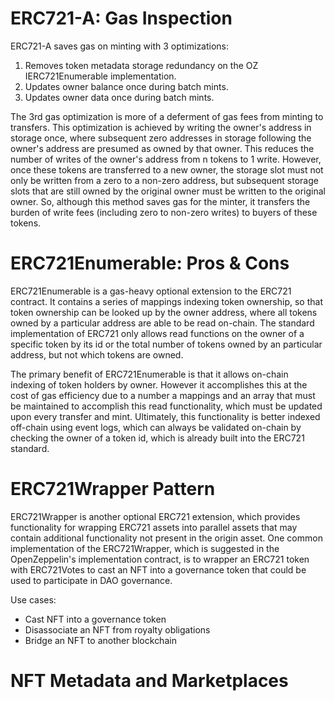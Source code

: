 # ERC721-A: Gas Inspection

ERC721-A saves gas on minting with 3 optimizations:
1. Removes token metadata storage redundancy on the OZ IERC721Enumerable implementation.
2. Updates owner balance once during batch mints.
3. Updates owner data once during batch mints.

The 3rd gas optimization is more of a deferment of gas fees from minting to transfers. This optimization is achieved by writing the owner's address in storage once, where subsequent zero addresses in storage following the owner's address are presumed as owned by that owner. This reduces the number of writes of the owner's address from n tokens to 1 write. However, once these tokens are transferred to a new owner, the storage slot must not only be written from a zero to a non-zero address, but subsequent storage slots that are still owned by the original owner must be written to the original owner. So, although this method saves gas for the minter, it transfers the burden of write fees (including zero to non-zero writes) to buyers of these tokens.

# ERC721Enumerable: Pros & Cons

ERC721Enumerable is a gas-heavy optional extension to the ERC721 contract. It contains a series of mappings indexing token ownership, so that token ownership can be looked up by the owner address, where all tokens owned by a particular address are able to be read on-chain. The standard implementation of ERC721 only allows read functions on the owner of a specific token by its id or the total number of tokens owned by an particular address, but not which tokens are owned.

The primary benefit of ERC721Enumerable is that it allows on-chain indexing of token holders by owner. However it accomplishes this at the cost of gas efficiency due to a number a mappings and an array that must be maintained to accomplish this read functionality, which must be updated upon every transfer and mint. Ultimately, this functionality is better indexed off-chain using event logs, which can always be validated on-chain by checking the owner of a token id, which is already built into the ERC721 standard.

# ERC721Wrapper Pattern

ERC721Wrapper is another optional ERC721 extension, which provides functionality for wrapping ERC721 assets into parallel assets that may contain additional functionality not present in the origin asset. One common implementation of the ERC721Wrapper, which is suggested in the OpenZeppelin's implementation contract, is to wrapper an ERC721 token with ERC721Votes to cast an NFT into a governance token that could be used to participate in DAO governance.

Use cases:
- Cast NFT into a governance token
- Disassociate an NFT from royalty obligations
- Bridge an NFT to another blockchain

# NFT Metadata and Marketplaces
